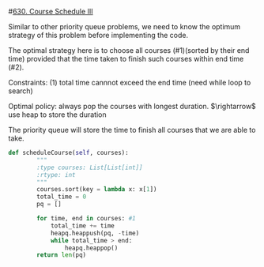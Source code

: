 #[630. Course Schedule III](https://leetcode.com/problems/course-schedule-iii/)

Similar to other priority queue problems, we need to know the optimum strategy of this problem before implementing the code.

The optimal strategy here is to choose all courses (#1)(sorted by their end time) provided that the time taken to finish such courses within end time (#2).

Constraints: (1) total time cannnot exceed the end time (need while loop to search)   

Optimal policy: always pop the courses with longest duration. $\rightarrow\$ use heap to store the duration

The priority queue will store the time to finish all courses that we are able to take. 


```python
def scheduleCourse(self, courses):
        """
        :type courses: List[List[int]]
        :rtype: int
        """
        courses.sort(key = lambda x: x[1])
        total_time = 0
        pq = []

        for time, end in courses: #1
            total_time += time
            heapq.heappush(pq, -time)
            while total_time > end:
                heapq.heappop()
        return len(pq)
```

